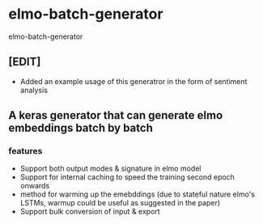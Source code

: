 # elmo-batch-generator
elmo-batch-generator

## [EDIT]
- Added an example usage of this generatror in the form of sentiment analysis

## A keras generator that can generate elmo embeddings batch by batch
### features
- Support both output modes & signature in elmo model
- Support for internal caching to speed the training second epoch onwards
- method for warming up the emebddings (due to stateful nature elmo's LSTMs, warmup could be useful as suggested in the paper)
- Support bulk conversion of input & export

